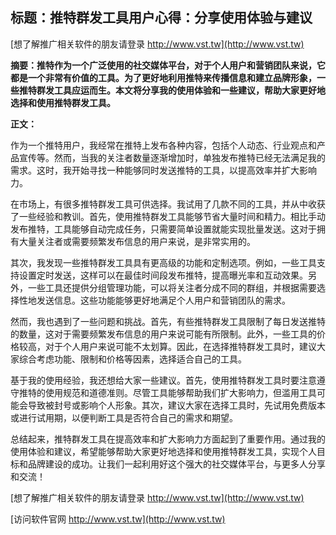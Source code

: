 ## **标题：推特群发工具用户心得：分享使用体验与建议**

[想了解推广相关软件的朋友请登录 http://www.vst.tw](http://www.vst.tw)

**摘要：推特作为一个广泛使用的社交媒体平台，对于个人用户和营销团队来说，它都是一个非常有价值的工具。为了更好地利用推特来传播信息和建立品牌形象，一些推特群发工具应运而生。本文将分享我的使用体验和一些建议，帮助大家更好地选择和使用推特群发工具。**

**正文：**

作为一个推特用户，我经常在推特上发布各种内容，包括个人动态、行业观点和产品宣传等。然而，当我的关注者数量逐渐增加时，单独发布推特已经无法满足我的需求。这时，我开始寻找一种能够同时发送推特的工具，以提高效率并扩大影响力。

在市场上，有很多推特群发工具可供选择。我试用了几款不同的工具，并从中收获了一些经验和教训。首先，使用推特群发工具能够节省大量时间和精力。相比手动发布推特，工具能够自动完成任务，只需要简单设置就能实现批量发送。这对于拥有大量关注者或需要频繁发布信息的用户来说，是非常实用的。

其次，我发现一些推特群发工具具有更高级的功能和定制选项。例如，一些工具支持设置定时发送，这样可以在最佳时间段发布推特，提高曝光率和互动效果。另外，一些工具还提供分组管理功能，可以将关注者分成不同的群组，并根据需要选择性地发送信息。这些功能能够更好地满足个人用户和营销团队的需求。

然而，我也遇到了一些问题和挑战。首先，有些推特群发工具限制了每日发送推特的数量，这对于需要频繁发布信息的用户来说可能有所限制。此外，一些工具的价格较高，对于个人用户来说可能不太划算。因此，在选择推特群发工具时，建议大家综合考虑功能、限制和价格等因素，选择适合自己的工具。

基于我的使用经验，我还想给大家一些建议。首先，使用推特群发工具时要注意遵守推特的使用规范和道德准则。尽管工具能够帮助我们扩大影响力，但滥用工具可能会导致被封号或影响个人形象。其次，建议大家在选择工具时，先试用免费版本或进行试用期，以便判断工具是否符合自己的需求和期望。

总结起来，推特群发工具在提高效率和扩大影响力方面起到了重要作用。通过我的使用体验和建议，希望能够帮助大家更好地选择和使用推特群发工具，实现个人目标和品牌建设的成功。让我们一起利用好这个强大的社交媒体平台，与更多人分享和交流！

[想了解推广相关软件的朋友请登录 http://www.vst.tw](http://www.vst.tw)


[访问软件官网 http://www.vst.tw](http://www.vst.tw)
